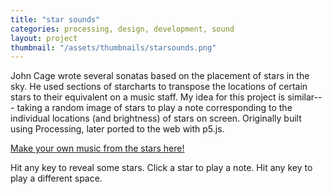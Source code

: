 ```yaml
---
title: "star sounds"
categories: processing, design, development, sound
layout: project
thumbnail: "/assets/thumbnails/starsounds.png"
---
```


John Cage wrote several sonatas based on the placement of stars in the sky.
He used sections of starcharts to transpose the locations of certain stars to their equivalent on
a music staff. My idea for this project is similar--- taking a random image of stars to play a note
corresponding to the individual locations (and brightness) of stars on screen.
Originally built using Processing, later ported to the web with p5.js.



<a href="{{ site.url }}/starsounds" target="_blank">Make your own music from the stars here!</a>

Hit any key to reveal some stars. Click a star to play a note. Hit any key to play a different space.
